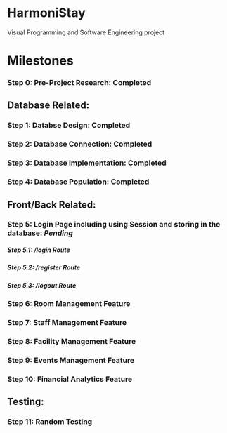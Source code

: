 # HarmoniStay
Visual Programming and Software Engineering project

# Milestones


### **Step 0**: Pre-Project Research: **Completed**

## Database Related:

### **Step 1**: Databse Design: **Completed**

### **Step 2**: Database Connection: **Completed**

### **Step 3**: Database Implementation: **Completed**

### **Step 4**: Database Population: **Completed**

## Front/Back Related:

### **Step 5**: Login Page including using Session and storing in the database: *Pending*

##### Step 5.1: /login Route

##### Step 5.2: /register Route

##### Step 5.3: /logout Route

### **Step 6**: Room Management Feature

### **Step 7**: Staff Management Feature

### **Step 8**: Facility Management Feature

### **Step 9**: Events Management Feature

### **Step 10**: Financial Analytics Feature

## Testing:

### **Step 11**: Random Testing
